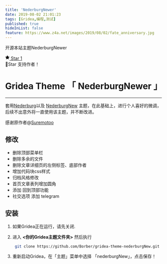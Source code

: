 ```yaml
---
title: 'NederburgNewer'
date: 2019-08-02 21:01:23
tags: [Gridea,编程,测试]
published: true
hideInList: false
feature: https://www.z4a.net/images/2019/08/02/fate_anniversary.jpg
---
```

开源本站主题NederburgNewer 


<!-- more -->


<div class="star" data-v-029b7692=""><div class="gh-button-container" data-v-029b7692=""><a class="gh-button with-count" href="https://github.com/Borber/gridea-theme-nederburgNewer" target="_blank"><svg version="1.1" width="14" height="16" viewBox="0 0 14 16" aria-hidden="true" class="octicon octicon-star"><path fill-rule="evenodd" d="M14 6l-4.9-.64L7 1 4.9 5.36 0 6l3.6 3.26L2.67 14 7 11.67 11.33 14l-.93-4.74L14 6z"></path></svg> 
	Star
</a> <a href="https://github.com/Borber/gridea-theme-nederburgNewer/stargazers" target="_blank" class="social-count">
			1
		</a></div> <span class="star-tip" data-v-029b7692="">🌟Star 支持作者！</span></div>



#  Gridea Theme 「 NederburgNewer 」

---



套用[Nederburg](https://github.com/Suremotoo/gridea-theme-nederburg)以及 [NederburgNew](https://github.com/sadjjk/gridea-theme-nederburgNew) 主题，在此基础上，进行个人喜好的微调，后续不出意外将一直使用该主题，并不断改进。

感谢原作者@[Suremotoo](https://github.com/Suremotoo)

## 修改

- 删除顶部菜单栏
- 删除多余的文件
- 删除文章详细页的左侧标签、底部作者
- 增加代码块css样式
- 归档风格修改
- 首页文章表列增加圆角
- 添加 回到顶部功能
- 社交选项 添加 telegram

## 安装
1. 如果Gridea正在运行，请先关闭.

2. 进入 **<你的Gridea主题文件夹>** 然后执行 

   ```bash
    git clone https://github.com/Borber/gridea-theme-nederburgNew.git
   ```

   

3. 重新启动Gridea，在「主题」菜单中选择 「nederburgNew」，点击保存！
